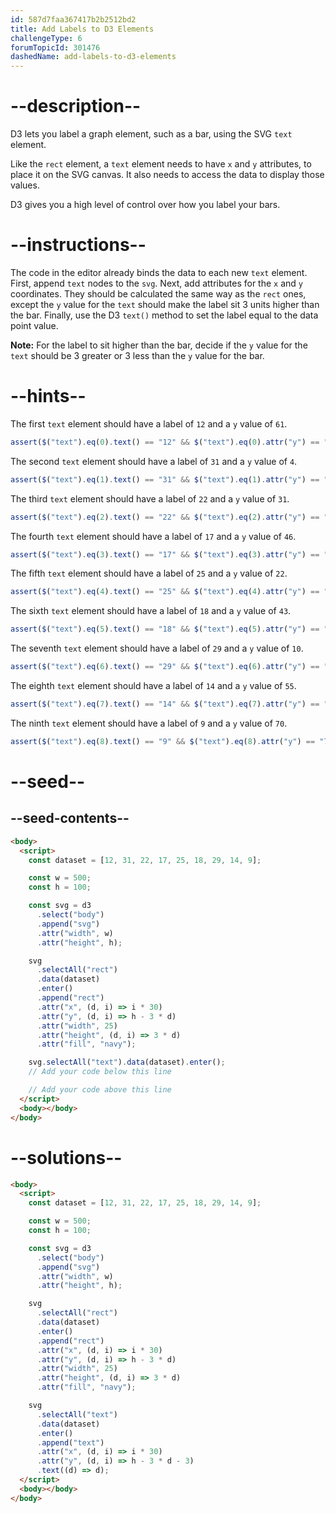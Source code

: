 ```yaml
---
id: 587d7faa367417b2b2512bd2
title: Add Labels to D3 Elements
challengeType: 6
forumTopicId: 301476
dashedName: add-labels-to-d3-elements
---
```


# --description--

D3 lets you label a graph element, such as a bar, using the SVG `text` element.

Like the `rect` element, a `text` element needs to have `x` and `y` attributes, to place it on the SVG canvas. It also needs to access the data to display those values.

D3 gives you a high level of control over how you label your bars.

# --instructions--

The code in the editor already binds the data to each new `text` element. First, append `text` nodes to the `svg`. Next, add attributes for the `x` and `y` coordinates. They should be calculated the same way as the `rect` ones, except the `y` value for the `text` should make the label sit 3 units higher than the bar. Finally, use the D3 `text()` method to set the label equal to the data point value.

**Note:** For the label to sit higher than the bar, decide if the `y` value for the `text` should be 3 greater or 3 less than the `y` value for the bar.

# --hints--

The first `text` element should have a label of `12` and a `y` value of `61`.

```js
assert($("text").eq(0).text() == "12" && $("text").eq(0).attr("y") == "61");
```

The second `text` element should have a label of `31` and a `y` value of `4`.

```js
assert($("text").eq(1).text() == "31" && $("text").eq(1).attr("y") == "4");
```

The third `text` element should have a label of `22` and a `y` value of `31`.

```js
assert($("text").eq(2).text() == "22" && $("text").eq(2).attr("y") == "31");
```

The fourth `text` element should have a label of `17` and a `y` value of `46`.

```js
assert($("text").eq(3).text() == "17" && $("text").eq(3).attr("y") == "46");
```

The fifth `text` element should have a label of `25` and a `y` value of `22`.

```js
assert($("text").eq(4).text() == "25" && $("text").eq(4).attr("y") == "22");
```

The sixth `text` element should have a label of `18` and a `y` value of `43`.

```js
assert($("text").eq(5).text() == "18" && $("text").eq(5).attr("y") == "43");
```

The seventh `text` element should have a label of `29` and a `y` value of `10`.

```js
assert($("text").eq(6).text() == "29" && $("text").eq(6).attr("y") == "10");
```

The eighth `text` element should have a label of `14` and a `y` value of `55`.

```js
assert($("text").eq(7).text() == "14" && $("text").eq(7).attr("y") == "55");
```

The ninth `text` element should have a label of `9` and a `y` value of `70`.

```js
assert($("text").eq(8).text() == "9" && $("text").eq(8).attr("y") == "70");
```

# --seed--

## --seed-contents--

```html
<body>
  <script>
    const dataset = [12, 31, 22, 17, 25, 18, 29, 14, 9];

    const w = 500;
    const h = 100;

    const svg = d3
      .select("body")
      .append("svg")
      .attr("width", w)
      .attr("height", h);

    svg
      .selectAll("rect")
      .data(dataset)
      .enter()
      .append("rect")
      .attr("x", (d, i) => i * 30)
      .attr("y", (d, i) => h - 3 * d)
      .attr("width", 25)
      .attr("height", (d, i) => 3 * d)
      .attr("fill", "navy");

    svg.selectAll("text").data(dataset).enter();
    // Add your code below this line

    // Add your code above this line
  </script>
  <body></body>
</body>
```

# --solutions--

```html
<body>
  <script>
    const dataset = [12, 31, 22, 17, 25, 18, 29, 14, 9];

    const w = 500;
    const h = 100;

    const svg = d3
      .select("body")
      .append("svg")
      .attr("width", w)
      .attr("height", h);

    svg
      .selectAll("rect")
      .data(dataset)
      .enter()
      .append("rect")
      .attr("x", (d, i) => i * 30)
      .attr("y", (d, i) => h - 3 * d)
      .attr("width", 25)
      .attr("height", (d, i) => 3 * d)
      .attr("fill", "navy");

    svg
      .selectAll("text")
      .data(dataset)
      .enter()
      .append("text")
      .attr("x", (d, i) => i * 30)
      .attr("y", (d, i) => h - 3 * d - 3)
      .text((d) => d);
  </script>
  <body></body>
</body>
```
